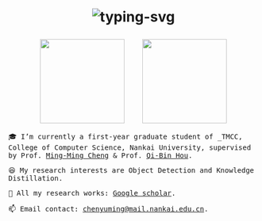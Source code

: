 <h1 align="center">
    <p align="center">
   <img src="https://readme-typing-svg.herokuapp.com?font=Noto+Serif+TC&weight=900&size=64&pause=1000&color=FFFFFF&center=true&vCenter=true&width=1300&height=100&lines=%E2%9D%A4+%E9%99%88%E5%AE%87%E9%93%AD+Yu-Ming+Chen" alt="typing-svg">
</p>
</h1>

<div align="center">
    <span>  </span>
    <img height="170px" src="https://github-readme-stats.vercel.app/api?username=FishAndWasabi" />
    <span>  </span>
    <img height="170px" src="https://github-readme-stats.vercel.app/api/top-langs/?username=FishAndWasabi&layout=compact&langs_count=8" />
    <span>  </span>
</div>

<samp>
  
:mortar_board: I’m currently a first-year graduate student of _TMCC, College of Computer Science, Nankai University, supervised by Prof. [Ming-Ming Cheng](https://mmcheng.net) & Prof. [Qi-Bin Hou](https://houqb.github.io/).

:laughing: My research interests are Object Detection and Knowledge Distillation.
  
:page_with_curl: All my research works: [Google scholar](https://scholar.google.com/citations?user=EweNbRAAAAAJ&hl=zh-CN).
  
:mailbox: Email contact: chenyuming@mail.nankai.edu.cn.
